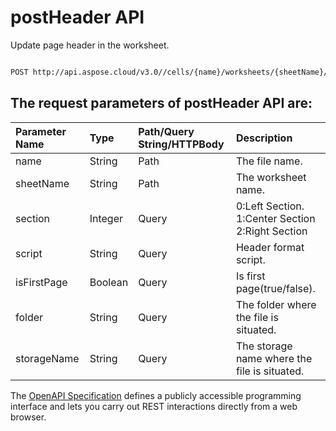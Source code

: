 # **postHeader API**

Update page header in the worksheet. 

```bash

POST http://api.aspose.cloud/v3.0//cells/{name}/worksheets/{sheetName}/pagesetup/header

```

## The request parameters of **postHeader** API are: 

| Parameter Name | Type | Path/Query String/HTTPBody | Description | 
| :- | :- | :- |:- | 
|name|String|Path|The file name.|
|sheetName|String|Path|The worksheet name.|
|section|Integer|Query|0:Left Section. 1:Center Section 2:Right Section|
|script|String|Query|Header format script.|
|isFirstPage|Boolean|Query|Is first page(true/false).|
|folder|String|Query|The folder where the file is situated.|
|storageName|String|Query|The storage name where the file is situated.|


The [OpenAPI Specification](https://reference.aspose.cloud/cells/#/PageSetupController/PostHeader) defines a publicly accessible programming interface and lets you carry out REST interactions directly from a web browser.
